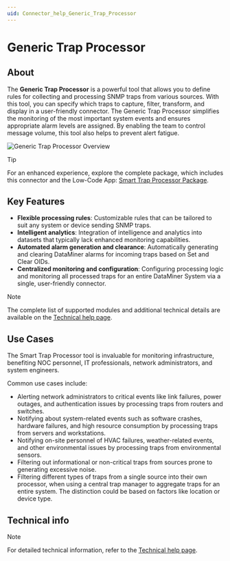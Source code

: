 ```yaml
---
uid: Connector_help_Generic_Trap_Processor
---
```


# Generic Trap Processor

## About

The **Generic Trap Processor** is a powerful tool that allows you to define rules for collecting and processing SNMP traps from various sources. With this tool, you can specify which traps to capture, filter, transform, and display in a user-friendly connector. The Generic Trap Processor simplifies the monitoring of the most important system events and ensures appropriate alarm levels are assigned. By enabling the team to control message volume, this tool also helps to prevent alert fatigue.

![Generic Trap Processor Overview](~/connector/images/GenericTrapProcessor_Overview.png)

> [!TIP]
> For an enhanced experience, explore the complete package, which includes this connector and the Low-Code App: [Smart Trap Processor Package](https://catalog.dataminer.services/details/0c70b4b6-f687-459f-8cc9-bd1c9025dd50).

## Key Features

- **Flexible processing rules**: Customizable rules that can be tailored to suit any system or device sending SNMP traps.
- **Intelligent analytics**: Integration of intelligence and analytics into datasets that typically lack enhanced monitoring capabilities.
- **Automated alarm generation and clearance**: Automatically generating and clearing DataMiner alarms for incoming traps based on Set and Clear OIDs.
- **Centralized monitoring and configuration**: Configuring processing logic and monitoring all processed traps for an entire DataMiner System via a single, user-friendly connector.

> [!NOTE]
> The complete list of supported modules and additional technical details are available on the [Technical help page](xref:Connector_help_Generic_Trap_Processor_Technical).

## Use Cases

The Smart Trap Processor tool is invaluable for monitoring infrastructure, benefiting NOC personnel, IT professionals, network administrators, and system engineers.

Common use cases include:

- Alerting network administrators to critical events like link failures, power outages, and authentication issues by processing traps from routers and switches.
- Notifying about system-related events such as software crashes, hardware failures, and high resource consumption by processing traps from servers and workstations.
- Notifying on-site personnel of HVAC failures, weather-related events, and other environmental issues by processing traps from environmental sensors.
- Filtering out informational or non-critical traps from sources prone to generating excessive noise.
- Filtering different types of traps from a single source into their own processor, when using a central trap manager to aggregate traps for an entire system. The distinction could be based on factors like location or device type.

## Technical info

> [!NOTE]
> For detailed technical information, refer to the [Technical help page](xref:Connector_help_Generic_Trap_Processor_Technical).